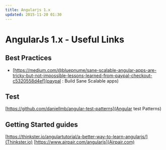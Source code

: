 ```yaml
---
title: Angularjs 1.x
updated: 2015-11-20 01:30
---
```


# AngularJs 1.x - Useful Links

## Best Practices

- [https://medium.com/@bluepnume/sane-scalable-angular-apps-are-tricky-but-not-impossible-lessons-learned-from-paypal-checkout-c5320558d4ef](paypal : Build Sane Scalable apps)

## Test

[https://github.com/daniellmb/angular-test-patterns](Angular test Patterns)


## Getting Started guides

[https://thinkster.io/angulartutorial/a-better-way-to-learn-angularjs/](Thinkster.io)
[https://www.airpair.com/angularjs](Airpair.com)
